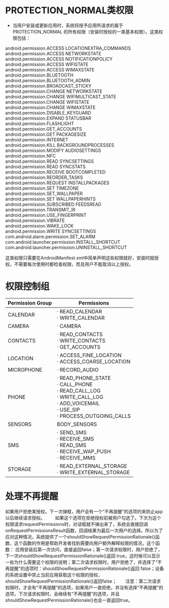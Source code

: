 # PROTECTION_NORMAL类权限
- 当用户安装或更新应用时，系统将授予应用所请求的属于 PROTECTION_NORMAL 的所有权限（安装时授权的一类基本权限）。这类权限包括：

android.permission.ACCESS LOCATIONEXTRA_COMMANDS <br>
android.permission.ACCESS NETWORKSTATE <br>
android.permission.ACCESS NOTIFICATIONPOLICY <br>
android.permission.ACCESS WIFISTATE <br>
android.permission.ACCESS WIMAXSTATE <br>
android.permission.BLUETOOTH <br>
android.permission.BLUETOOTH_ADMIN <br>
android.permission.BROADCAST_STICKY <br>
android.permission.CHANGE NETWORKSTATE <br>
android.permission.CHANGE WIFIMULTICAST_STATE <br>
android.permission.CHANGE WIFISTATE <br>
android.permission.CHANGE WIMAXSTATE <br>
android.permission.DISABLE_KEYGUARD <br>
android.permission.EXPAND STATUSBAR <br>
android.permission.FLASHLIGHT <br>
android.permission.GET_ACCOUNTS <br>
android.permission.GET PACKAGESIZE <br>
android.permission.INTERNET <br>
android.permission.KILL BACKGROUNDPROCESSES <br>
android.permission.MODIFY AUDIOSETTINGS <br>
android.permission.NFC <br>
android.permission.READ SYNCSETTINGS <br>
android.permission.READ SYNCSTATS <br>
android.permission.RECEIVE BOOTCOMPLETED <br>
android.permission.REORDER_TASKS <br>
android.permission.REQUEST INSTALLPACKAGES <br>
android.permission.SET TIMEZONE <br>
android.permission.SET_WALLPAPER <br>
android.permission.SET WALLPAPERHINTS <br>
android.permission.SUBSCRIBED FEEDSREAD <br>
android.permission.TRANSMIT_IR <br>
android.permission.USE_FINGERPRINT <br>
android.permission.VIBRATE <br>
android.permission.WAKE_LOCK <br>
android.permission.WRITE SYNCSETTINGS <br>
com.android.alarm.permission.SET_ALARM <br>
com.android.launcher.permission.INSTALL_SHORTCUT <br>
com.android.launcher.permission.UNINSTALL_SHORTCUT <br>

这类权限只需要在AndroidManifest.xml中简单声明这些权限就好，安装时就授权。不需要每次使用时都检查权限，而且用户不能取消以上授权。

# 权限控制组

Permission Group|Permissions
---|---|
CALENDAR| · READ_CALENDAR <br>  · WRITE_CALENDAR
CAMERA| · CAMERA
CONTACTS|· READ_CONTACTS <br>· WRITE_CONTACTS <br>· GET_ACCOUNTS
LOCATION | 	· ACCESS_FINE_LOCATION <br>· ACCESS_COARSE_LOCATION
MICROPHONE | 	· RECORD_AUDIO
PHONE |· READ_PHONE_STATE <br> · CALL_PHONE <br> · READ_CALL_LOG <br> · WRITE_CALL_LOG <br> · ADD_VOICEMAIL <br> · USE_SIP <br> · PROCESS_OUTGOING_CALLS
SENSORS |    BODY_SENSORS
SMS | · SEND_SMS <br> · RECEIVE_SMS <br> · READ_SMS <br> · RECEIVE_WAP_PUSH <br> · RECEIVE_MMS
STORAGE | · READ_EXTERNAL_STORAGE <br> · WRITE_EXTERNAL_STORAGE

# 处理不再提醒
如果用户拒绝某授权。下一次弹框，用户会有一个“不再提醒”的选项的来防止app以后继续请求授权。
　　如果这个选项在拒绝授权前被用户勾选了。下次为这个权限请求requestPermissions时，对话框就不弹出来了，系统会直接回调onRequestPermissionsResult函数，回调结果为最后一次用户的选择。所以为了应对这种情况，系统提供了一个shouldShowRequestPermissionRationale()函数，这个函数的作用是帮助开发者找到需要向用户额外解释权限的情况，这个函数：
应用安装后第一次访问，直接返回false；第一次请求权限时，用户拒绝了，下一次shouldShowRequestPermissionRationale()返回 true，这时候可以显示一些为什么需要这个权限的说明；第二次请求权限时，用户拒绝了，并选择了“不再提醒”的选项时：shouldShowRequestPermissionRationale()返回 false；设备的系统设置中禁止当前应用获取这个权限的授权，shouldShowRequestPermissionRationale()返回false；　　注意：第二次请求权限时，才会有“不再提醒”的选项，如果用户一直拒绝，并没有选择“不再提醒”的选项，下次请求权限时，会继续有“不再提醒”的选项，并且shouldShowRequestPermissionRationale()也会一直返回true。
